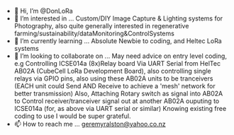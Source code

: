 - 👋 Hi, I’m @DonLoRa
- 👀 I’m interested in ... Custom/DIY Image Capture & Lighting systems for Photography, also quite generally interested in regenerative farming/sustainability/dataMonitoring&ControlSystems
- 🌱 I’m currently learning ... Absolute Newbie to coding, and Heltec LoRa systems
- 💞️ I’m looking to collaborate on ... May need advice on entry level coding, e.g Controlling ICSE014a (8x)Relay board Via UART Serial from HelTec AB02A (CubeCell LoRa Development Board), also controlling single relays via GPIO pins, also using these AB02A units to be tranceivers (EACH unit could Send AND Receive to achieve a 'mesh' network for better transmission) Also, Attaching Rotary switch as signal into AB02A to Control receiver/tranceiver signal out at another AB02A ouputing to ICSE014a (for, as above via UART serial or similar) Knowing existing free coding to use I would be super grateful.
- 📫 How to reach me ... geremyralston@yahoo.co.nz

<!---
DonLoRa/DonLoRa is a ✨ special ✨ repository because its `README.md` (this file) appears on your GitHub profile.
You can click the Preview link to take a look at your changes.
--->
